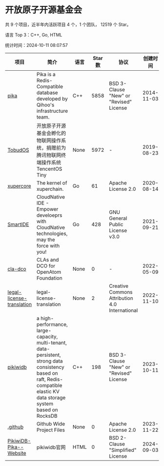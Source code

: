 # 开放原子开源基金会

共 9 个项目，近半年内活跃项目 4 个，1 个团队， 12519 个 Star。

语言 Top 3：C++, Go, HTML

统计时间：2024-10-11 08:07:57

| 项目 | 简介 | 语言 | Star 数 | 协议 | 创建时间 | 最后更新时间 | 最后提交时间 |
| --- | --- | --- | --- | --- | --- | --- | --- |
| [pika](https://github.com/OpenAtomFoundation/pika) | Pika is a Redis-Compatible database developed by Qihoo's infrastructure team. | C++ | 5858 | BSD 3-Clause "New" or "Revised" License | 2014-11-03 | 2024-10-11 | 2024-10-10 |
| [TobudOS](https://github.com/OpenAtomFoundation/TobudOS) | 开放原子开源基金会孵化的物联网操作系统，捐赠前为腾讯物联网终端操作系统TencentOS Tiny | None | 5972 | - | 2019-08-23 | 2024-10-09 | 2024-02-02 |
| [xupercore](https://github.com/OpenAtomFoundation/xupercore) | The kernel of xuperchain. | Go | 61 | Apache License 2.0 | 2020-08-14 | 2024-09-24 | 2024-05-21 |
| [SmartIDE](https://github.com/OpenAtomFoundation/SmartIDE) | CloudNative IDE - Empower develoeprs with CloudNative technologies, may the force with you! | Go | 428 | GNU General Public License v3.0 | 2021-09-21 | 2024-09-24 | 2023-10-23 |
| [cla-dco](https://github.com/OpenAtomFoundation/cla-dco) | CLAs and DCO for OpenAtom Foundation | None | 0 | - | 2022-05-09 | 2022-05-25 | 2023-04-18 |
| [legal-license-translation](https://github.com/OpenAtomFoundation/legal-license-translation) | legal-license-translation | None | 2 | Creative Commons Attribution 4.0 International | 2022-11-10 | 2024-08-30 | 2024-03-01 |
| [pikiwidb](https://github.com/OpenAtomFoundation/pikiwidb) | a high-performance, large-capacity, multi-tenant, data-persistent, strong data consistency based on raft, Redis-compatible elastic KV data storage system based on RocksDB | C++ | 198 | BSD 3-Clause "New" or "Revised" License | 2023-10-11 | 2024-10-06 | 2024-09-28 |
| [.github](https://github.com/OpenAtomFoundation/.github) | Github Wide Project Files | None | 0 | Apache License 2.0 | 2023-11-22 | 2023-11-22 | 2023-11-27 |
| [PikiwiDB-Pika--Website](https://github.com/OpenAtomFoundation/PikiwiDB-Pika--Website) | pikiwidb官网 | HTML | 0 | BSD 2-Clause "Simplified" License | 2024-09-03 | 2024-09-03 | 2024-09-03 |
